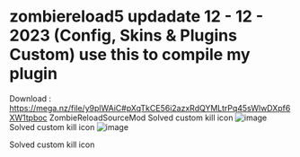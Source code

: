 # zombiereload5 updadate 12 - 12 - 2023 (Config, Skins & Plugins Custom) use this to compile my plugin
Download : https://mega.nz/file/y9plWAiC#pXqTkCE56i2azxRdQYMLtrPq45sWlwDXpf6XW1tpboc
ZombieReloadSourceMod Solved custom kill icon
![image](https://github.com/007amauri/zombiereload5/assets/19276454/9679e23c-85fa-4caa-aadd-31d0e4071e0b)
Solved custom kill icon
![image](https://github.com/007amauri/zombiereload5/assets/19276454/5b2767c5-e2ad-4a53-bcb2-2163cfb97490)

Solved custom kill icon

